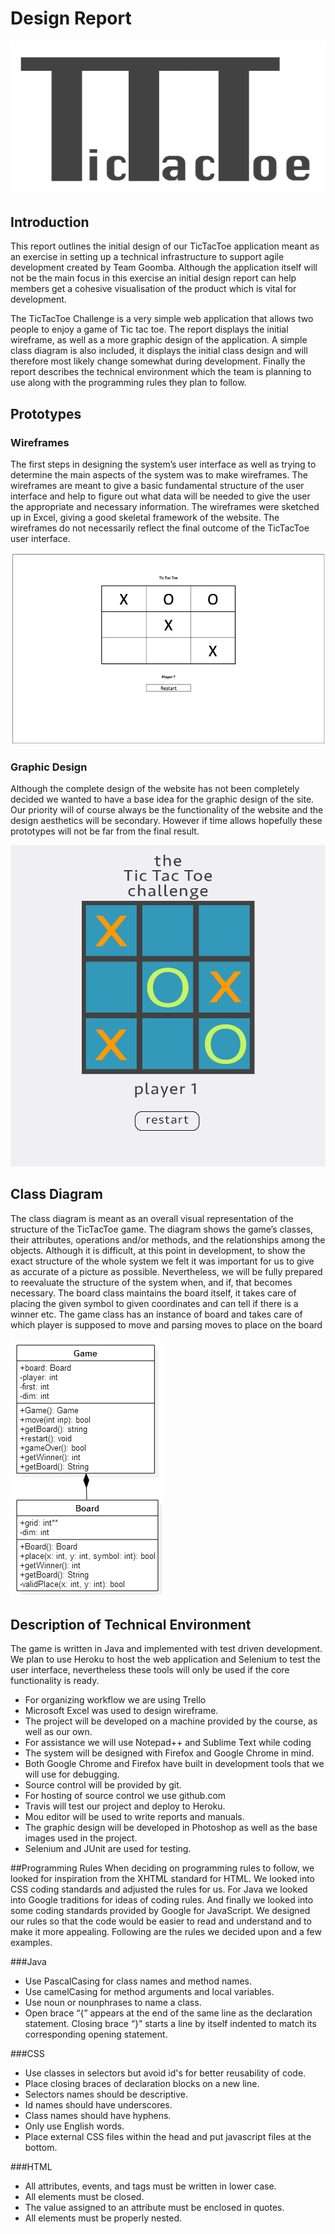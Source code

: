 # Design Report

![Logo](/docs/images/tictactoe_logo.png)

## Introduction

This report outlines the initial design of our TicTacToe application meant as an exercise in setting up a technical infrastructure to support agile development created by Team Goomba. Although the application itself will not be the main focus in this exercise an initial design report can help members get a cohesive visualisation of the product which is vital for development.

The TicTacToe Challenge is a very simple web application that allows two people to enjoy a game of Tic tac toe. The report displays the initial wireframe, as well as a more graphic design of the application. A simple class diagram is also included, it displays the initial class design and will therefore most likely change somewhat during development. Finally the report describes the technical environment which the team is planning to use along with the programming rules they plan to follow.
## Prototypes
### Wireframes
The first steps in designing the system’s user interface as well as trying to determine the main aspects
of the system was to make wireframes. The wireframes are meant to give a basic fundamental structure
of the user interface and help to figure out what data will be needed to give the user the appropriate
and necessary information. The wireframes were sketched up in Excel,
giving a good skeletal framework of the website. The wireframes do not necessarily reflect the final
outcome of the TicTacToe user interface.

![Wireframe](/docs/images/Wireframe.png)
### Graphic Design
Although the complete design of the website has not been completely decided we wanted to have a base idea for the graphic design of the site. Our priority will of course always be the functionality of the website and the design aesthetics will be secondary. However if time allows hopefully these prototypes will not be far from the final result.

![Graphic Design](/docs/images/TicTacToeGraphicDesign.png)
## Class Diagram
The class diagram is meant as an overall visual representation of the structure of the TicTacToe game. The diagram shows the game’s classes, their attributes, operations and/or methods, and the relationships among the objects. Although it is difficult, at this point in development, to show the exact structure of the whole system we felt it was important for us to give as accurate of a picture as possible. Nevertheless, we will be fully prepared to reevaluate the structure of the system when, and if, that becomes necessary.
The board class maintains the board itself, it takes care of placing the given symbol to given coordinates and can tell if there is a winner etc. The game class has an instance of board and takes care of which player is supposed to move and parsing moves to place on the board

![Class Diagram](/docs/images/class-diagram.png)
## Description of Technical Environment
The game is written in Java and implemented with test driven development. We plan to use Heroku to host the web application and Selenium to test the user interface, nevertheless these tools will only be used if the core functionality is ready.

* For organizing workflow we are using Trello
* Microsoft Excel was used to design wireframe.
* The project will be developed on a machine provided by the course, as well as our own.
* For assistance we will use Notepad++ and Sublime Text while coding
* The system will be designed with Firefox and Google Chrome in mind.
* Both Google Chrome and Firefox have built in development tools that we will use for debugging.
* Source control will be provided by git.
* For hosting of source control we use github.com
* Travis will test our project and deploy to Heroku.
* Mou editor will be used to write reports and manuals.
* The graphic design will be developed in Photoshop as well as the base images used in the project.
* Selenium and JUnit are used for testing.

##Programming Rules
When deciding on programming rules to follow, we looked for inspiration from the XHTML standard for HTML. We looked into CSS coding standards and adjusted the rules for us. For Java we looked into Google traditions for ideas of coding rules. And finally we looked into some coding standards provided by Google for JavaScript. We designed our rules so that the code would be easier to read and understand and to make it more appealing. Following are the rules we decided upon and a few examples.

###Java
* Use PascalCasing for class names and method names.
* Use camelCasing for method arguments and local variables.
* Use noun or nounphrases to name a class.
* Open brace “{” appears at the end of the same line as the declaration statement. Closing brace “}” starts a line by itself indented to match its corresponding opening statement.

###CSS
* Use classes in selectors but avoid id's for better reusability of code.
* Place closing braces of declaration blocks on a new line.
* Selectors names should be descriptive.
* Id names should have underscores.
* Class names should have hyphens.
* Only use English words.
* Place external CSS files within the head and put javascript files at the bottom.

###HTML
* All attributes, events, and tags must be written in lower case.
* All elements must be closed.
* The value assigned to an attribute must be enclosed in quotes.
* All elements must be properly nested.
